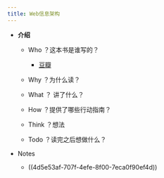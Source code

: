 ```yaml
---
title: Web信息架构
---
```


- **介绍**
	 - Who ？这本书是谁写的？
		 - [豆瓣](https://book.douban.com/subject/3169342/)

	 - Why ？为什么读？

	 - What ？ 讲了什么？

	 - How ？提供了哪些行动指南？

	 - Think ？想法

	 - Todo ？读完之后想做什么？

- Notes
	 - ((4d5e53af-707f-4efe-8f00-7eca0f90ef4d))
